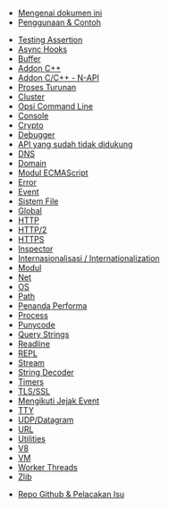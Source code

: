 <!--
  NB(chrisdickinson): if you move this file, be sure to update
  tools/doc/html.js to point at the new location.
-->

<!--introduced_in=v0.10.0-->

* [Mengenai dokumen ini](documentation.html)
* [Penggunaan & Contoh](synopsis.html)

<div class="line"></div>

* [Testing Assertion](assert.html)
* [Async Hooks](async_hooks.html)
* [Buffer](buffer.html)
* [Addon C++](addons.html)
* [Addon C/C++ - N-API](n-api.html)
* [Proses Turunan](child_process.html)
* [Cluster](cluster.html)
* [Opsi Command Line](cli.html)
* [Console](console.html)
* [Crypto](crypto.html)
* [Debugger](debugger.html)
* [API yang sudah tidak didukung](deprecations.html)
* [DNS](dns.html)
* [Domain](domain.html)
* [Modul ECMAScript](esm.html)
* [Error](errors.html)
* [Event](events.html)
* [Sistem File](fs.html)
* [Global](globals.html)
* [HTTP](http.html)
* [HTTP/2](http2.html)
* [HTTPS](https.html)
* [Inspector](inspector.html)
* [Internasionalisasi / Internationalization](intl.html)
* [Modul](modules.html)
* [Net](net.html)
* [OS](os.html)
* [Path](path.html)
* [Penanda Performa](perf_hooks.html)
* [Process](process.html)
* [Punycode](punycode.html)
* [Query Strings](querystring.html)
* [Readline](readline.html)
* [REPL](repl.html)
* [Stream](stream.html)
* [String Decoder](string_decoder.html)
* [Timers](timers.html)
* [TLS/SSL](tls.html)
* [Mengikuti Jejak Event](tracing.html)
* [TTY](tty.html)
* [UDP/Datagram](dgram.html)
* [URL](url.html)
* [Utilities](util.html)
* [V8](v8.html)
* [VM](vm.html)
* [Worker Threads](worker_threads.html)
* [Zlib](zlib.html)

<div class="line"></div>

* [Repo Github & Pelacakan Isu](https://github.com/nodejs/node)
